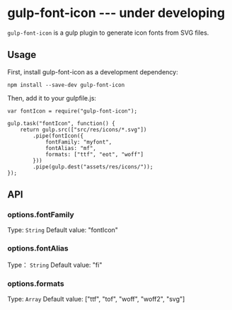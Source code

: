 # gulp-font-icon --- under developing

`gulp-font-icon` is a gulp plugin to generate icon fonts from SVG files.

## Usage

First, install gulp-font-icon as a development dependency:

	npm install --save-dev gulp-font-icon

Then, add it to your gulpfile.js:

	var fontIcon = require("gulp-font-icon");

	gulp.task("fontIcon", function() {
		return gulp.src(["src/res/icons/*.svg"])
			.pipe(fontIcon({
				fontFamily: "myfont",
				fontAlias: "mf",
				formats: ["ttf", "eot", "woff"]
			}))
			.pipe(gulp.dest("assets/res/icons/"));
	});

## API 

### options.fontFamily

Type: `String` Default value: "fontIcon"



### options.fontAlias

Type： `String` Default value: "fi"


### options.formats

Type: `Array` Default value: ["ttf", "tof", "woff", "woff2", "svg"]